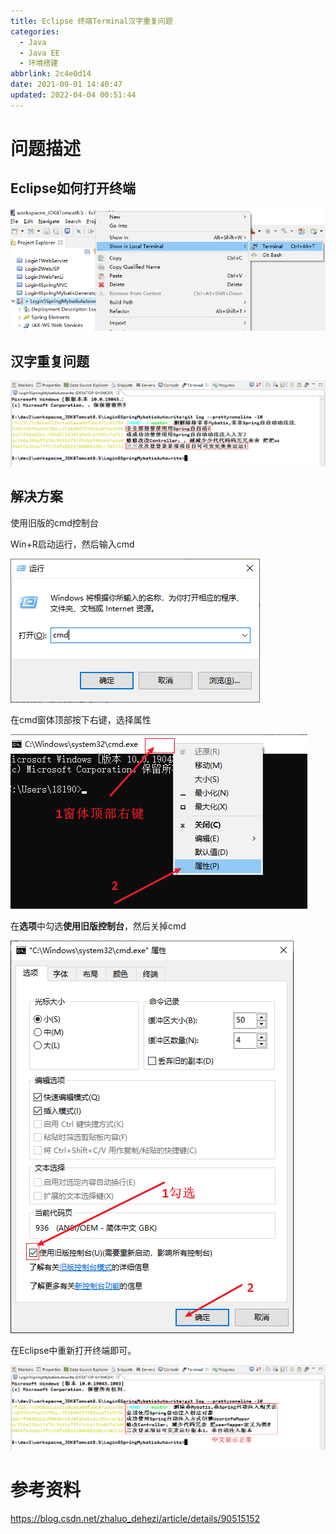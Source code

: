 ```yaml
---
title: Eclipse 终端Terminal汉字重复问题
categories: 
  - Java
  - Java EE
  - 环境搭建
abbrlink: 2c4e0d14
date: 2021-09-01 14:40:47
updated: 2022-04-04 00:51:44
---
```

# 问题描述

## Eclipse如何打开终端

![image-20210901144254886](https://raw.githubusercontent.com/lanlan2017/images/master/Blog/2021/09/20210901144255.png)

## 汉字重复问题

![image-20210901144432538](https://raw.githubusercontent.com/lanlan2017/images/master/Blog/2021/09/20210901144432.png)

## 解决方案

使用旧版的cmd控制台

Win+R启动运行，然后输入cmd

![image-20210901144520339](https://raw.githubusercontent.com/lanlan2017/images/master/Blog/2021/09/20210901144520.png)

在cmd窗体顶部按下右键，选择属性

![image-20210901144621497](https://raw.githubusercontent.com/lanlan2017/images/master/Blog/2021/09/20210901144621.png)

在**选项**中勾选**使用旧版控制台**，然后关掉cmd

![image-20210901145018063](https://raw.githubusercontent.com/lanlan2017/images/master/Blog/2021/09/20210901145018.png)

在Eclipse中重新打开终端即可。

![image-20210901145304687](https://raw.githubusercontent.com/lanlan2017/images/master/Blog/2021/09/20210901145304.png)

# 参考资料

https://blog.csdn.net/zhaluo_dehezi/article/details/90515152
